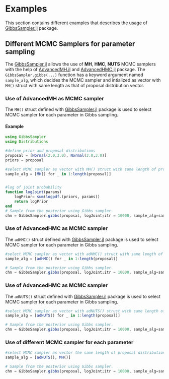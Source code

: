 # Examples
This section contains different examples that describes the usage of [GibbsSampler.jl](https://github.com/efmanu/GibbsSampler.jl) package.

## Different MCMC Samplers for parameter sampling

The [GibbsSampler.jl](https://github.com/efmanu/GibbsSampler.jl) allows the use of **MH**, **HMC**, **NUTS** MCMC samplers with the help of [AdvancedMH.jl](https://github.com/TuringLang/AdvancedMH.jl) and [AdvancedHMC.jl](https://github.com/TuringLang/AdvancedHMC.jl) package. The `GibbsSampler.gibbs(...)` function has a keyword argument named `sample_alg`, which decides the MCMC sampler and intialized as vector with `MH()` struct with same length as that of proposal distribution vector.

### Use of AdvancedMH as MCMC sampler
The `MH()` struct defined with [GibbsSampler.jl](https://github.com/efmanu/GibbsSampler.jl) package is used to select MCMC sampler for each parameter in Gibbs sampling. 

#### Example
```julia
using GibbsSampler
using Distributions

#define prior and proposal distributions
proposal = [Normal(2.0,3.0), Normal(3.0,3.0)]
priors = proposal

#select MCMC sampler as vector with MH() struct with same length of proposal distribution
sample_alg = [MH() for _ in 1:length(proposal)]


#log of joint probability
function logJoint(params)	
	logPrior= sum(logpdf.(priors, params))
	return logPrior
end
# Sample from the posterior using Gibbs sampler.
chn = GibbsSampler.gibbs(proposal, logJoint;itr = 10000, sample_alg=sample_alg)
```
### Use of AdvancedHMC as MCMC sampler
The `adHMC()` struct defined with [GibbsSampler.jl](https://github.com/efmanu/GibbsSampler.jl) package is used to select MCMC sampler for each parameter in Gibbs sampling. 

```julia
#select MCMC sampler as vector with adHMC() struct with same length of proposal distribution
sample_alg = [adHMC() for _ in 1:length(proposal)]

# Sample from the posterior using Gibbs sampler.
chn = GibbsSampler.gibbs(proposal, logJoint;itr = 10000, sample_alg=sample_alg)
```

### Use of AdvancedHMC as MCMC sampler
The `adNUTS()` struct defined with [GibbsSampler.jl](https://github.com/efmanu/GibbsSampler.jl) package is used to select MCMC sampler for each parameter in Gibbs sampling. 

```julia
#select MCMC sampler as vector with adNUTS() struct with same length of proposal distribution
sample_alg = [adNUTS() for _ in 1:length(proposal)]

# Sample from the posterior using Gibbs sampler.
chn = GibbsSampler.gibbs(proposal, logJoint;itr = 10000, sample_alg=sample_alg)
```

### Use of different MCMC sampler for each parameter

```julia
#select MCMC sampler as vector the same length of proposal distribution
sample_alg = [adNUTS(), MH()]

# Sample from the posterior using Gibbs sampler.
chn = GibbsSampler.gibbs(proposal, logJoint;itr = 10000, sample_alg=sample_alg)
```
